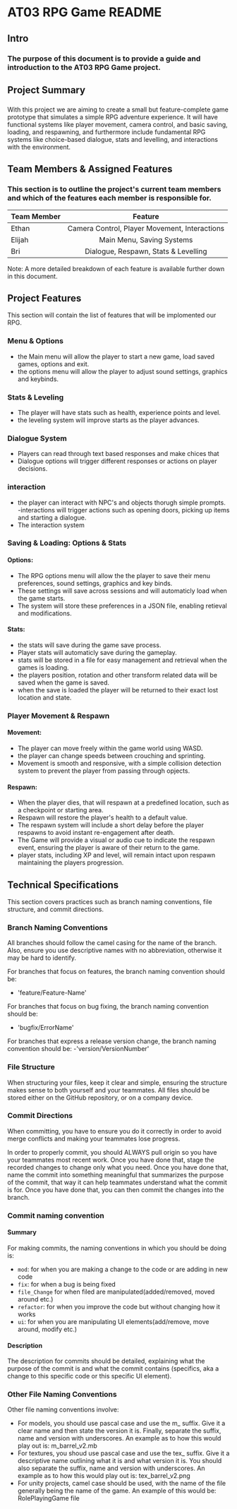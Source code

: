 # AT03 RPG Game README

## Intro
### The purpose of this document is to provide a guide and introduction to the AT03 RPG Game project. 

## Project Summary 
### 

With this project we are aiming to create a small but feature-complete game prototype that simulates a simple RPG adventure experience. It will have functional systems like player movement, camera control, and basic saving, loading, and respawning, and furthermore include fundamental RPG systems like choice-based dialogue, stats and levelling, and interactions with the environment. 

## Team Members & Assigned Features
### This section is to outline the project's current team members and which of the features each member is responsible for. 

| Team Member   | Feature       |
| ------------- |:-------------:|
| Ethan         | Camera Control, Player Movement, Interactions     |
| Elijah        | Main Menu, Saving Systems     |
| Bri           | Dialogue, Respawn, Stats & Levelling     |

Note: A more detailed breakdown of each feature is available further down in this document. 

## Project Features

This section will contain the list of features that will be implomented our RPG.

### Menu & Options
 - the Main menu will allow the player to start a new game, load saved games, options and exit.
 - the options menu will allow the player to adjust sound settings, graphics and keybinds. 


### Stats & Leveling 
 - The player will have stats such as health, experience points and level.
 - the leveling system will improve starts as the player advances.


### Dialogue System
 - Players can read through text based responses and make chices that 
- Dialogue options will trigger different responses or actions on player decisions. 


### interaction
- the player can interact with NPC's and objects thorugh simple prompts.
-interactions will trigger actions such as opening doors, picking up items and starting a dialogue.
- The interaction system


### Saving & Loading: Options & Stats 

#### Options:
 - The RPG options menu will allow the the player to save their menu preferences, sound settings, graphics and key binds.
 - These settings will save across sessions and will automaticly load when the game starts.
- The system will store these preferences in a JSON file, enabling retieval and modifications.
#### Stats: 
 - the stats will save during the game save process.
 - Player stats will automaticly save during the gameplay.
 - stats will be stored in a file for easy management and retrieval when the games is loading.
 - the players position, rotation and other transform related data will be saved when the game is saved.
 - when the save is loaded the player will be returned to their exact lost location and state.
  

### Player Movement & Respawn

#### Movement:
- The player can move freely within the game world using WASD.
- the player can change speeds between crouching and sprinting.
- Movement is smooth and responsive, with a simple collision detection system to prevent the player from passing through opjects.
#### Respawn:
- When the player dies, that will respawn at a predefined location, such as a checkpoint or starting area.
- Respawn will restore the player's health to a default value.
- The respawn system will include a short delay before the player respawns to avoid instant re-engagement after death.
- The Game will provide a visual or audio cue to indicate the respawn event, ensuring the player is aware of their return to the game.
- player stats, including XP and level, will remain intact upon respawn maintaining the players progression.


## Technical Specifications
This section covers practices such as branch naming conventions, file structure, and commit directions.

### Branch Naming Conventions

All branches should follow the camel casing for the name of the branch. Also, ensure you use descriptive names with no abbreviation, otherwise it may be hard to identify.

For branches that focus on features, the branch naming convention should be:
- 'feature/Feature-Name'<br>

For branches that focus on bug fixing, the branch naming convention should be:
- 'bugfix/ErrorName'<br>

For branches that express a release version change, the branch naming convention should be:
-'version/VersionNumber'<br>
### File Structure
When structuring your files, keep it clear and simple, ensuring the structure makes sense to both yourself and your teammates. All files should be stored either on the GitHub repository, or on a company device.
### Commit Directions
When committing, you have to ensure you do it correctly in order to avoid merge conflicts and making your teammates lose progress.

In order to properly commit, you should ALWAYS pull origin so you have your teammates most recent work. Once you have done that, stage the recorded changes to change only what you need. Once you have done that, name the commit into something meaningful that summarizes the purpose of the commit, that way it can help teammates understand what the commit is for. Once you have done that, you can then commit the changes into the branch.

### Commit naming convention
#### Summary
For making commits, the naming conventions in which you should be doing is:
- `mod`: for when you are making a change to the code or are adding in new code
- `fix`: for when a bug is being fixed
- `file_Change` for when filed are manipulated(added/removed, moved around etc.)
- `refactor`: for when you improve the code but without changing how it works
- `ui`: for when you are manipulating UI elements(add/remove, move around, modify etc.)
#### Description
The description for commits should be detailed, explaining what the purpose of the commit is and what the commit contains (specifics, aka a change to this specific code or this specific UI element).


### Other File Naming Conventions
Other file naming conventions involve:
- For models, you should use pascal case and use the m_ suffix. Give it a clear name and then state the version it is. Finally, separate the suffix, name and version with underscores. An example as to how this would play out is: m_barrel_v2.mb
- For textures, you shoud use pascal case and use the tex_ suffix. Give it a descriptive name outlining what it is and what version it is. You should also separate the suffix, name and version with underscores. An example as to how this would play out is: tex_barrel_v2.png
- For unity projects, camel case should be used, with the name of the file generally being the name of the game. An example of this would be: RolePlayingGame file



